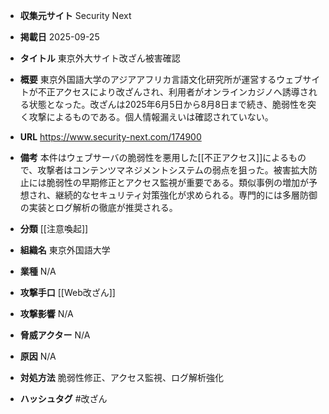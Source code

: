 - **収集元サイト**
Security Next

- **掲載日**
2025-09-25

- **タイトル**
東京外大サイト改ざん被害確認

- **概要**
東京外国語大学のアジアアフリカ言語文化研究所が運営するウェブサイトが不正アクセスにより改ざんされ、利用者がオンラインカジノへ誘導される状態となった。改ざんは2025年6月5日から8月8日まで続き、脆弱性を突く攻撃によるものである。個人情報漏えいは確認されていない。

- **URL**
https://www.security-next.com/174900

- **備考**
本件はウェブサーバの脆弱性を悪用した[[不正アクセス]]によるもので、攻撃者はコンテンツマネジメントシステムの弱点を狙った。被害拡大防止には脆弱性の早期修正とアクセス監視が重要である。類似事例の増加が予想され、継続的なセキュリティ対策強化が求められる。専門的には多層防御の実装とログ解析の徹底が推奨される。

- **分類**
[[注意喚起]]

- **組織名**
東京外国語大学

- **業種**
N/A

- **攻撃手口**
[[Web改ざん]]

- **攻撃影響**
N/A

- **脅威アクター**
N/A

- **原因**
N/A

- **対処方法**
脆弱性修正、アクセス監視、ログ解析強化

- **ハッシュタグ**
#改ざん
